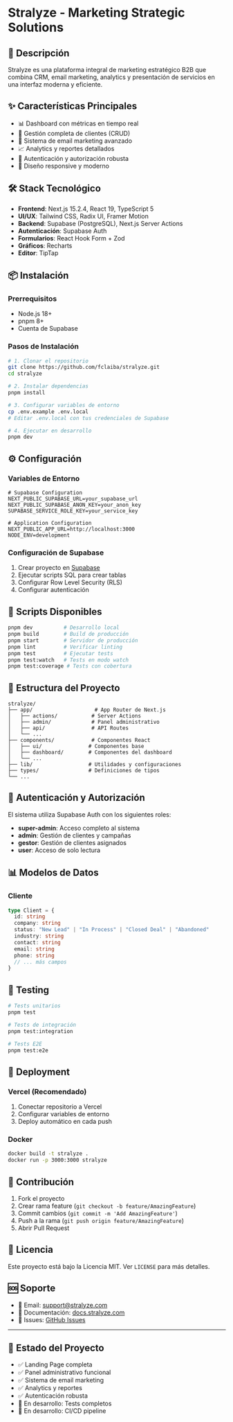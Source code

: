 # Stralyze - Marketing Strategic Solutions

## 🎯 Descripción
Stralyze es una plataforma integral de marketing estratégico B2B que combina CRM, email marketing, analytics y presentación de servicios en una interfaz moderna y eficiente.

## ✨ Características Principales
- 📊 Dashboard con métricas en tiempo real
- 👥 Gestión completa de clientes (CRUD)
- 📧 Sistema de email marketing avanzado
- 📈 Analytics y reportes detallados
- 🔐 Autenticación y autorización robusta
- 📱 Diseño responsive y moderno

## 🛠️ Stack Tecnológico
- **Frontend**: Next.js 15.2.4, React 19, TypeScript 5
- **UI/UX**: Tailwind CSS, Radix UI, Framer Motion
- **Backend**: Supabase (PostgreSQL), Next.js Server Actions
- **Autenticación**: Supabase Auth
- **Formularios**: React Hook Form + Zod
- **Gráficos**: Recharts
- **Editor**: TipTap

## 📦 Instalación

### Prerrequisitos
- Node.js 18+ 
- pnpm 8+
- Cuenta de Supabase

### Pasos de Instalación
```bash
# 1. Clonar el repositorio
git clone https://github.com/fclaiba/stralyze.git
cd stralyze

# 2. Instalar dependencias
pnpm install

# 3. Configurar variables de entorno
cp .env.example .env.local
# Editar .env.local con tus credenciales de Supabase

# 4. Ejecutar en desarrollo
pnpm dev
```

## ⚙️ Configuración

### Variables de Entorno
```env
# Supabase Configuration
NEXT_PUBLIC_SUPABASE_URL=your_supabase_url
NEXT_PUBLIC_SUPABASE_ANON_KEY=your_anon_key
SUPABASE_SERVICE_ROLE_KEY=your_service_key

# Application Configuration
NEXT_PUBLIC_APP_URL=http://localhost:3000
NODE_ENV=development
```

### Configuración de Supabase
1. Crear proyecto en [Supabase](https://supabase.com)
2. Ejecutar scripts SQL para crear tablas
3. Configurar Row Level Security (RLS)
4. Configurar autenticación

## 🚀 Scripts Disponibles
```bash
pnpm dev          # Desarrollo local
pnpm build        # Build de producción
pnpm start        # Servidor de producción
pnpm lint         # Verificar linting
pnpm test         # Ejecutar tests
pnpm test:watch   # Tests en modo watch
pnpm test:coverage # Tests con cobertura
```

## 📁 Estructura del Proyecto
```
stralyze/
├── app/                    # App Router de Next.js
│   ├── actions/           # Server Actions
│   ├── admin/             # Panel administrativo
│   ├── api/               # API Routes
│   └── ...
├── components/            # Componentes React
│   ├── ui/               # Componentes base
│   ├── dashboard/        # Componentes del dashboard
│   └── ...
├── lib/                  # Utilidades y configuraciones
├── types/                # Definiciones de tipos
└── ...
```

## 🔐 Autenticación y Autorización
El sistema utiliza Supabase Auth con los siguientes roles:
- **super-admin**: Acceso completo al sistema
- **admin**: Gestión de clientes y campañas
- **gestor**: Gestión de clientes asignados
- **user**: Acceso de solo lectura

## 📊 Modelos de Datos
### Cliente
```typescript
type Client = {
  id: string
  company: string
  status: "New Lead" | "In Process" | "Closed Deal" | "Abandoned"
  industry: string
  contact: string
  email: string
  phone: string
  // ... más campos
}
```

## 🧪 Testing
```bash
# Tests unitarios
pnpm test

# Tests de integración
pnpm test:integration

# Tests E2E
pnpm test:e2e
```

## 🚀 Deployment
### Vercel (Recomendado)
1. Conectar repositorio a Vercel
2. Configurar variables de entorno
3. Deploy automático en cada push

### Docker
```bash
docker build -t stralyze .
docker run -p 3000:3000 stralyze
```

## 🤝 Contribución
1. Fork el proyecto
2. Crear rama feature (`git checkout -b feature/AmazingFeature`)
3. Commit cambios (`git commit -m 'Add AmazingFeature'`)
4. Push a la rama (`git push origin feature/AmazingFeature`)
5. Abrir Pull Request

## 📝 Licencia
Este proyecto está bajo la Licencia MIT. Ver `LICENSE` para más detalles.

## 🆘 Soporte
- 📧 Email: support@stralyze.com
- 📖 Documentación: [docs.stralyze.com](https://docs.stralyze.com)
- 🐛 Issues: [GitHub Issues](https://github.com/fclaiba/stralyze/issues)

---

## 🎉 Estado del Proyecto
- ✅ Landing Page completa
- ✅ Panel administrativo funcional
- ✅ Sistema de email marketing
- ✅ Analytics y reportes
- ✅ Autenticación robusta
- 🔄 En desarrollo: Tests completos
- 🔄 En desarrollo: CI/CD pipeline

